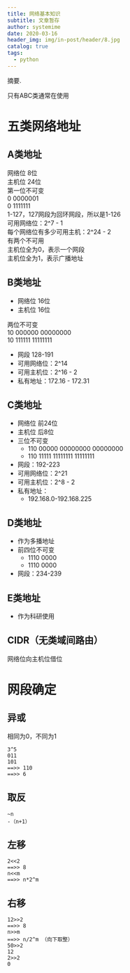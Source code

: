 ```yaml
---
title: 网络基本知识
subtitle: 文章暂存
author: systemime
date: 2020-03-16
header_img: img/in-post/header/8.jpg
catalog: true
tags:
  - python
---
```

摘要.

<!-- more -->
只有ABC类通常在使用<br />
<a name="3sg2f"></a>
# 五类网络地址
<a name="hawqH"></a>
## A类地址
网络位 8位<br />主机位 24位<br />第一位不可变<br />0 0000001<br />0 1111111<br />1-127，127网段为回环网段，所以是1-126<br />可用网络位：2^7 - 1<br />每个网络位有多少可用主机：2^24 - 2<br />有两个不可用<br />主机位全为0，表示一个网段<br />主机位全为1，表示广播地址<br />

<a name="K4RM8"></a>
## B类地址

- 网络位 16位
- 主机位 16位

两位不可变<br />10 000000 00000000<br />10 111111 11111111

- 网段 128-191
- 可用网络位：2^14
- 可用主机位：2^16 - 2
- 私有地址：172.16 - 172.31
<a name="dIju0"></a>
## C类地址

- 网络位 前24位
- 主机位 后8位
- 三位不可变
   - 110 00000 00000000 00000000
   - 110 11111 11111111 11111111
- 网段：192-223
- 可用网络位：2^21
- 可用主机位：2^8 - 2
- 私有地址：
   - 192.168.0-192.168.225
<a name="MGne5"></a>
## D类地址

- 作为多播地址
- 前四位不可变
   - 1110 0000
   - 1110 0000
- 网段：234-239
<a name="zDbx0"></a>
## E类地址

- 作为科研使用
<a name="ggyS9"></a>
## CIDR（无类域间路由）
网络位向主机位借位
<a name="2PwYB"></a>
# 网段确定
<a name="shSb7"></a>
## 异或
相同为0，不同为1
```
3^5
011
101
==>> 110
==>> 6
```
<a name="XZpFP"></a>
## 取反
```
~n
-（n+1）
```
<a name="J6FQB"></a>
## 左移
```
2<<2
==>> 8
n<<m
==>> n*2^m
```
<a name="D2sSA"></a>
## 右移
```
12>>2
==>> 8
n>>m
==>> n/2^m （向下取整）
50>>2
12
2>>2
0
```
<a name="xZ2IQ"></a>
## 
